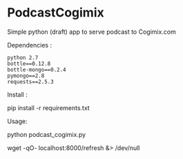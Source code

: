 # PodcastCogimix
Simple python (draft) app to serve podcast to Cogimix.com

Dependencies :

	python 2.7
	bottle==0.12.8
	bottle-mongo==0.2.4
	pymongo==2.8   
	requests==2.5.3

Install :

pip install -r requirements.txt

Usage:

python podcast_cogimix.py

wget -qO- localhost:8000/refresh &> /dev/null


